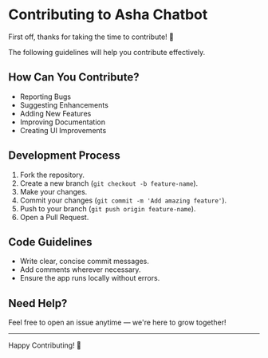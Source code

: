 # Contributing to Asha Chatbot

First off, thanks for taking the time to contribute! 💖

The following guidelines will help you contribute effectively.

## How Can You Contribute?

- Reporting Bugs
- Suggesting Enhancements
- Adding New Features
- Improving Documentation
- Creating UI Improvements

## Development Process

1. Fork the repository.
2. Create a new branch (`git checkout -b feature-name`).
3. Make your changes.
4. Commit your changes (`git commit -m 'Add amazing feature'`).
5. Push to your branch (`git push origin feature-name`).
6. Open a Pull Request.

## Code Guidelines

- Write clear, concise commit messages.
- Add comments wherever necessary.
- Ensure the app runs locally without errors.

## Need Help?

Feel free to open an issue anytime — we're here to grow together!

---

Happy Contributing! 🚀
